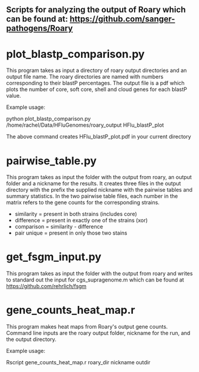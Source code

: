## Scripts for analyzing the output of Roary which can be found at:  https://github.com/sanger-pathogens/Roary

# plot_blastp_comparison.py

This program takes as input a directory of roary output directories and an
output file name.  The roary directories are named with numbers corresponding
to their blastP percentages.  The output file is a pdf which plots the
number of core, soft core, shell and cloud genes for each blastP value.

Example usage:

python plot_blastp_comparison.py /home/rachel/Data/HFluGenomes/roary_output HFlu_blastP_plot

The above command creates HFlu_blastP_plot.pdf in your current directory

# pairwise_table.py

This program takes as input the folder with the output from roary, an output
folder and a nickname for the results.  It creates three files in the
output directory with the prefix the supplied nickname with the pairwise
tables and summary statistics.
In the two pairwise table files, each number in the matrix refers to the gene
counts for the corresponding strains.

* similarity = present in both strains (includes core)
* difference = present in exactly one of the strains (xor)
* comparison = similarity - difference
* pair unique = present in only those two stains

# get_fsgm_input.py
This program takes as input the folder with the output from roary and writes
to standard out the input for cgs_supragenome.m which can be found at https://github.com/rehrlich/fsgm

# gene_counts_heat_map.r
This program makes heat maps from Roary's output gene counts.  Command line inputs are the roary output folder, nickname for the run, and the output directory.

Example usage:

Rscript gene_counts_heat_map.r roary_dir nickname outdir
